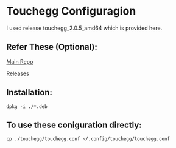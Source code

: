 # Touchegg Configuragion

I used release touchegg_2.0.5_amd64 which is provided here.

## Refer These (Optional):

[Main Repo](https://github.com/JoseExposito/touchegg)

[Releases](https://github.com/JoseExposito/touchegg/releases)

## Installation:
`dpkg -i ./*.deb`

## To use these coniguration directly:

`cp ./touchegg/touchegg.conf ~/.config/touchegg/touchegg.conf`